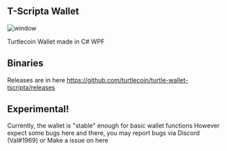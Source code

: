 ## T-Scripta Wallet
![window](https://i.imgur.com/orUHkJB.png)

Turtlecoin Wallet made in C# WPF

## Binaries
Releases are in here
https://github.com/turtlecoin/turtle-wallet-tscripta/releases
## Experimental!
Currently, the wallet is "stable" enough for basic wallet functions
However expect some bugs here and there, you may report bugs via Discord (Val#1969) or Make a issue on here
